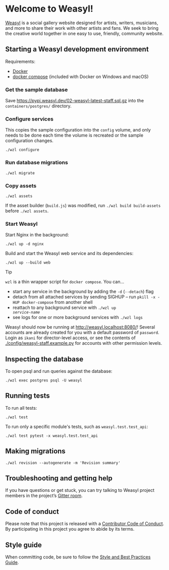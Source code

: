 # Welcome to Weasyl!

[Weasyl][] is a social gallery website designed for artists, writers, musicians, and more to share their work with other artists and fans. We seek to bring the creative world together in one easy to use, friendly, community website.


## Starting a Weasyl development environment

Requirements:

- [Docker][docker]
- [docker compose][] (included with Docker on Windows and macOS)


[docker]: https://docs.docker.com/get-docker/
[docker compose]: https://docs.docker.com/compose/install/


### Get the sample database

Save https://pypi.weasyl.dev/02-weasyl-latest-staff.sql.gz into the `containers/postgres/` directory.


### Configure services

This copies the sample configuration into the `config` volume, and only needs to be done each time the volume is recreated or the sample configuration changes.

```shell
./wzl configure
```


### Run database migrations

```shell
./wzl migrate
```


### Copy assets

```shell
./wzl assets
```

If the asset builder (`build.js`) was modified, run `./wzl build build-assets` before `./wzl assets`.


### Start Weasyl

Start Nginx in the background:

```shell
./wzl up -d nginx
```

Build and start the Weasyl web service and its dependencies:

```shell
./wzl up --build web
```

> [!TIP]
> `wzl` is a thin wrapper script for `docker compose`. You can…
> - start any service in the background by adding the `-d` (`--detach`) flag
> - detach from all attached services by sending SIGHUP – run `pkill -x -HUP docker-compose` from another shell
> - reattach to any background service with <code>./wzl up <i>service-name</i></code>
> - see logs for one or more background services with `./wzl logs`

Weasyl should now be running at <http://weasyl.localhost:8080/>! Several accounts are already created for you with a default password of `password`. Login as `ikani` for director-level access, or see the contents of [./config/weasyl-staff.example.py](config/weasyl-staff.example.py) for accounts with other permission levels.


## Inspecting the database

To open psql and run queries against the database:

```shell
./wzl exec postgres psql -U weasyl
```


## Running tests

To run all tests:

```shell
./wzl test
```

To run only a specific module's tests, such as `weasyl.test.test_api`:

```shell
./wzl test pytest -x weasyl.test.test_api
```


## Making migrations

```shell
./wzl revision --autogenerate -m 'Revision summary'
```


## Troubleshooting and getting help

If you have questions or get stuck, you can try talking to Weasyl project members in the project’s [Gitter room](https://gitter.im/Weasyl/weasyl).


## Code of conduct

Please note that this project is released with a [Contributor Code of Conduct](CODE_OF_CONDUCT.md). By participating in this project you agree to abide by its terms.


## Style guide

When committing code, be sure to follow the [Style and Best Practices Guide](STYLE_GUIDE.md).


[Weasyl]: https://www.weasyl.com/
